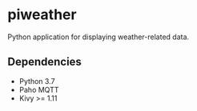 # piweather
Python application for displaying weather-related data. 

## Dependencies

* Python 3.7
* Paho MQTT
* Kivy >= 1.11
